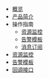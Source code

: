 
* [概览](/umon/README)
* [产品简介](/umon/intro)
* 操作指南
    * [资源监控](/umon/guide/resource)
    * [告警模板](/umon/guide/template)
    * [消息订阅](/umon/guide/message)
* [资源监控](/umon/resource)
* [告警模板](/umon/template)
* [回调接口](/umon/webhook)














​    


​    
​        
